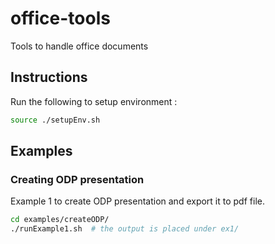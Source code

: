 # office-tools
Tools to handle office documents

## Instructions

Run the following to setup environment :

  ```bash
  source ./setupEnv.sh
  ```

## Examples

### Creating ODP presentation

Example 1 to create ODP presentation and export it to pdf file.

  ```bash
  cd examples/createODP/
  ./runExample1.sh  # the output is placed under ex1/
  ```
